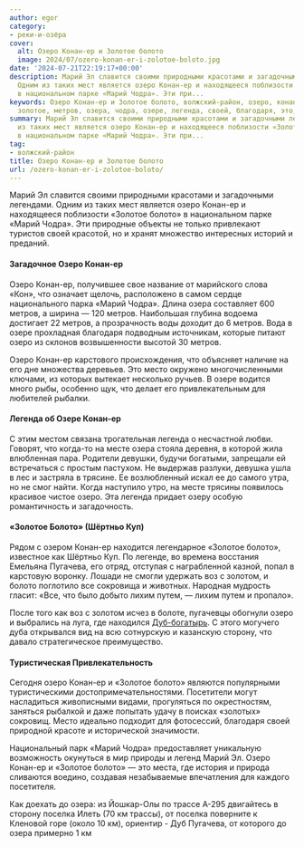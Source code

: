 ```yaml
---
author: egor
category:
- реки-и-озёра
cover:
  alt: Озеро Конан-ер и Золотое болото
  image: 2024/07/ozero-konan-er-i-zolotoe-boloto.jpg
date: '2024-07-21T22:19:17+00:00'
description: Марий Эл славится своими природными красотами и загадочными легендами.
  Одним из таких мест является озеро Конан-ер и находящееся поблизости «Золотое болото»
  в национальном парке «Марий Чодра». Эти при...
keywords: Озеро Конан-ер и Золотое болото, волжский-район, озеро, конан, болото, марий,
  золотое, метров, озера, чодра, озере, легенда, своей, благодаря, это, место, месте
summary: Марий Эл славится своими природными красотами и загадочными легендами. Одним
  из таких мест является озеро Конан-ер и находящееся поблизости «Золотое болото»
  в национальном парке «Марий Чодра». Эти при...
tag:
- волжский-район
title: Озеро Конан-ер и Золотое болото
url: /ozero-konan-er-i-zolotoe-boloto/
---
```


Марий Эл славится своими природными красотами и загадочными легендами. Одним из таких мест является озеро Конан-ер и находящееся поблизости «Золотое болото» в национальном парке «Марий Чодра». Эти природные объекты не только привлекают туристов своей красотой, но и хранят множество интересных историй и преданий.

#### Загадочное Озеро Конан-ер

Озеро Конан-ер, получившее свое название от марийского слова «Кон», что означает щелочь, расположено в самом сердце национального парка «Марий Чодра». Длина озера составляет 600 метров, а ширина — 120 метров. Наибольшая глубина водоема достигает 22 метров, а прозрачность воды доходит до 6 метров. Вода в озере прохладная благодаря подводным источникам, которые питают озеро из склонов возвышенности высотой 30 метров.

Озеро Конан-ер карстового происхождения, что объясняет наличие на его дне множества деревьев. Это место окружено многочисленными ключами, из которых вытекает несколько ручьев. В озере водится много рыбы, особенно щук, что делает его привлекательным для любителей рыбалки.

#### Легенда об Озере Конан-ер

С этим местом связана трогательная легенда о несчастной любви. Говорят, что когда-то на месте озера стояла деревня, в которой жила влюбленная пара. Родители девушки, будучи богатыми, запрещали ей встречаться с простым пастухом. Не выдержав разлуки, девушка ушла в лес и застряла в трясине. Ее возлюбленный искал ее до самого утра, но не смог найти. Когда наступило утро, на месте трясины появилось красивое чистое озеро. Эта легенда придает озеру особую романтичность и загадочность.

#### «Золотое Болото» (Шёртньо Куп)

Рядом с озером Конан-ер находится легендарное «Золотое болото», известное как Шёртньо Куп. По легенде, во времена восстания Емельяна Пугачева, его отряд, отступая с награбленной казной, попал в карстовую воронку. Лошади не смогли удержать воз с золотом, и болото поглотило все сокровища и животных. Народная мудрость гласит: «Все, что было добыто лихим путем, — лихим путем и пропало».

После того как воз с золотом исчез в болоте, пугачевцы обогнули озеро и выбрались на луга, где находился [Дуб-богатырь](/pugachevs-oak/). С этого могучего дуба открывался вид на всю сотнурскую и казанскую сторону, что давало стратегическое преимущество.

#### Туристическая Привлекательность

Сегодня озеро Конан-ер и «Золотое болото» являются популярными туристическими достопримечательностями. Посетители могут насладиться живописными видами, прогуляться по окрестностям, заняться рыбалкой и даже попытать удачу в поисках «золотых» сокровищ. Место идеально подходит для фотосессий, благодаря своей природной красоте и исторической значимости.

Национальный парк «Марий Чодра» предоставляет уникальную возможность окунуться в мир природы и легенд Марий Эл. Озеро Конан-ер и «Золотое болото» — это места, где история и природа сливаются воедино, создавая незабываемые впечатления для каждого посетителя.

Как доехать до озера: из Йошкар-Олы по трассе А-295 двигайтесь в сторону поселка Илеть (70 км трассы), от поселка поверните к Кленовой горе (около 10 км), ориентир - Дуб Пугачева, от которого до озера примерно 1 км